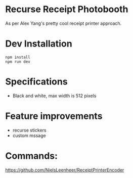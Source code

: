 # Recurse Receipt Photobooth

As per Alex Yang's pretty cool receipt printer approach.

# Dev Installation

```
npm install
npm run dev
```

# Specifications

- Black and white, max width is 512 pixels

# Feature improvements

- recurse stickers
- custom mssage

# Commands:

https://github.com/NielsLeenheer/ReceiptPrinterEncoder
